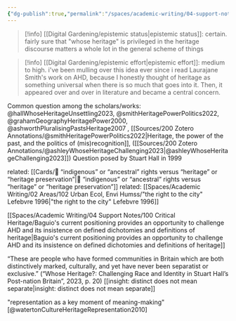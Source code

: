 ```yaml
---
{"dg-publish":true,"permalink":"/spaces/academic-writing/04-support-notes/100-critical-heritage/whose-heritage/"}
---
```



>[!info] [[Digital Gardening/epistemic status\|epistemic status]]: 
> certain. fairly sure that "whose heritage" is privileged in the heritage discourse matters a whole lot in the general scheme of things

>[!info] [[Digital Gardening/epistemic effort\|epistemic effort]]:
>medium to high. i've been mulling over this idea ever since i read Laurajane Smith's work on AHD, because I honestly thought of heritage as something universal when there is so much that goes into it. Then, it appeared over and over in literature and became a central concern.

Common question among the scholars/works:
@hallWhoseHeritageUnsettling2023, @smithHeritagePowerPolitics2022, @grahamGeographyHeritagePower2000, @ashworthPluralisingPastsHeritage2007 , [[Sources/200 Zotero Annotations/@smithHeritagePowerPolitics2022\|Heritage, the power of the past, and the politics of (mis)recognition]], 
([[Sources/200 Zotero Annotations/@ashleyWhoseHeritageChallenging2023\|@ashleyWhoseHeritageChallenging2023]])
Question posed by Stuart Hall in 1999

related: [[Cards/🌱 “indigenous” or “ancestral” rights versus “heritage” or “heritage preservation”\|🌱 “indigenous” or “ancestral” rights versus “heritage” or “heritage preservation”]]
related: [[Spaces/Academic Writing/02 Areas/102 Urban Ecol, Envi Humss/"the right to the city" Lefebvre 1996\|"the right to the city" Lefebvre 1996]]

[[Spaces/Academic Writing/04 Support Notes/100 Critical Heritage/Baguio's current positioning provides an opportunity to challenge AHD and its insistence on defined dichotomies and definitions of heritage\|Baguio's current positioning provides an opportunity to challenge AHD and its insistence on defined dichotomies and definitions of heritage]]

“These are people who have formed communities in Britain which are both distinctively marked, culturally, and yet have never been separatist or exclusive.” (“Whose Heritage?: Challenging Race and Identity in Stuart Hall’s Post-nation Britain”, 2023, p. 20) 
[[insight: distinct does not mean separate\|insight: distinct does not mean separate]]

"representation as a key moment of meaning-making" [@watertonCultureHeritageRepresentation2010]
